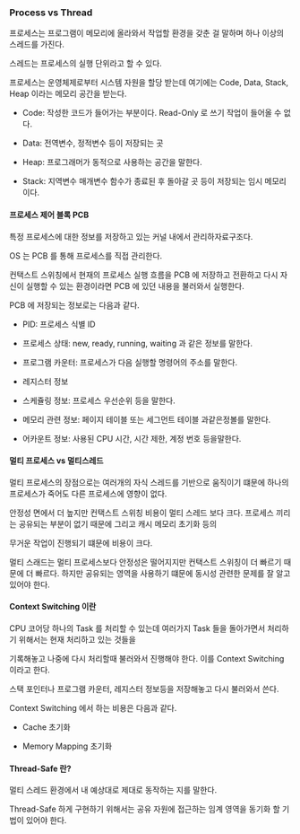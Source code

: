 ### Process vs Thread

프로세스는 프로그램이 메모리에 올라와서 작업할 환경을 갖춘 걸 말하며 하나 이상의 스레드를 가진다. 

스레드는 프로세스의 실행 단위라고 할 수 있다. 

프로세스는 운영체제로부터 시스템 자원을 할당 받는데 여기에는 Code, Data, Stack, Heap 이라는 메모리 공간을 받는다.

- Code: 작성한 코드가 들어가는 부분이다. Read-Only 로 쓰기 작업이 들어올 수 없다.

- Data: 전역변수, 정적변수 등이 저장되는 곳

- Heap: 프로그래머가 동적으로 사용하는 공간을 말한다.

- Stack: 지역변수 매개변수 함수가 종료된 후 돌아갈 곳 등이 저장되는 임시 메모리이다. 

#### 프로세스 제어 블록 PCB

특정 프로세스에 대한 정보를 저장하고 있는 커널 내에서 관리하자료구조다. 

OS 는 PCB 를 통해 프로세스를 직접 관리한다. 

컨택스트 스위칭에서 현재의 프로세스 실행 흐름을 PCB 에 저장하고 전환하고 다시 자신이 실행할 수 있는 환경이라면 PCB 에 있던 내용을 불러와서 실행한다.

PCB 에 저장되는 정보로는 다음과 같다.

- PID: 프로세스 식별 ID

- 프로세스 상태: new, ready, running, waiting 과 같은 정보를 말한다. 

- 프로그램 카운터: 프로세스가 다음 실행할 명령어의 주소를 말한다. 

- 레지스터 정보

- 스케쥴링 정보: 프로세스 우선순위 등을 말한다. 

- 메모리 관련 정보: 페이지 테이블 또는 세그먼트 테이블 과같은정볼를 말한다. 

- 어카운트 정보: 사용된 CPU 시간, 시간 제한, 계정 번호 등을말한다.


#### 멀티 프로세스 vs 멀티스레드

멀티 프로세스의 장점으로는 여러개의 자식 스레드를 기반으로 움직이기 떄문에 하나의 프로세스가 죽어도 다른 프로세스에 영향이 없다.

안정성 면에서 더 높지만 컨택스트 스위칭 비용이 멀티 스레드 보다 크다. 프로세스 끼리는 공유되는 부분이 없기 때문에 그리고 캐시 메모리 초기화 등의

무거운 작업이 진행되기 떄문에 비용이 크다.

멀티 스래드는 멀티 프로세스보다 안정성은 떨어지지만 컨택스트 스위칭이 더 빠르기 때문에 더 빠르다. 하지만 공유되는 영역을 사용하기 떄문에 동시성 관련한 문제를 잘 알고 있어야 한다. 


#### Context Switching 이란

CPU 코어당 하나의 Task 를 처리할 수 있는데 여러가지 Task 들을 돌아가면서 처리하기 위해서는 현재 처리하고 있는 것들을 

기록해놓고 나중에 다시 처리할때 불러와서 진행해야 한다. 이를 Context Switching 이라고 한다.  

스택 포인터나 프로그램 카운터, 레지스터 정보등을 저장해놓고 다시 불러와서 쓴다. 

Context Switching 에서 하는 비용은 다음과 같다. 

- Cache 초기화

- Memory Mapping 초기화

#### Thread-Safe 란? 

멀티 스레드 환경에서 내 예상대로 제대로 동작하는 지를 말한다.  

Thread-Safe 하게 구현하기 위해서는 공유 자원에 접근하는 임계 영역을 동기화 할 기법이 있어야 한다. 


